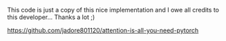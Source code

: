 This code is just a copy of this nice implementation and I owe all credits to this developer... Thanks a lot ;)

https://github.com/jadore801120/attention-is-all-you-need-pytorch